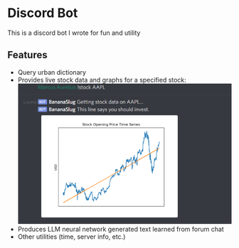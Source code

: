 # Discord Bot
This is a discord bot I wrote for fun and utility
## Features
* Query urban dictionary
* Provides live stock data and graphs for a specified stock:
![Example](working.PNG)
* Produces LLM neural network generated text learned from forum chat
* Other utilities (time, server info, etc.)
